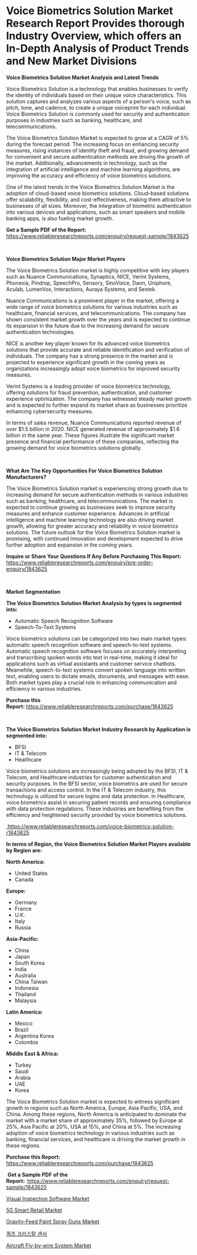 <p><h1>Voice Biometrics Solution Market Research Report Provides thorough Industry Overview, which offers an In-Depth Analysis of Product Trends and New Market Divisions</h1></p><p><strong>Voice Biometrics Solution Market Analysis and Latest Trends</strong></p>
<p><p>Voice Biometrics Solution is a technology that enables businesses to verify the identity of individuals based on their unique voice characteristics. This solution captures and analyzes various aspects of a person's voice, such as pitch, tone, and cadence, to create a unique voiceprint for each individual. Voice Biometrics Solution is commonly used for security and authentication purposes in industries such as banking, healthcare, and telecommunications.</p><p>The Voice Biometrics Solution Market is expected to grow at a CAGR of 5% during the forecast period. The increasing focus on enhancing security measures, rising instances of identity theft and fraud, and growing demand for convenient and secure authentication methods are driving the growth of the market. Additionally, advancements in technology, such as the integration of artificial intelligence and machine learning algorithms, are improving the accuracy and efficiency of voice biometrics solutions.</p><p>One of the latest trends in the Voice Biometrics Solution Market is the adoption of cloud-based voice biometrics solutions. Cloud-based solutions offer scalability, flexibility, and cost-effectiveness, making them attractive to businesses of all sizes. Moreover, the integration of biometric authentication into various devices and applications, such as smart speakers and mobile banking apps, is also fueling market growth.</p></p>
<p><strong>Get a Sample PDF of the Report:&nbsp;</strong> <a href="https://www.reliableresearchreports.com/enquiry/request-sample/1843625">https://www.reliableresearchreports.com/enquiry/request-sample/1843625</a></p>
<p>&nbsp;</p>
<p><strong>Voice Biometrics Solution Major Market Players</strong></p>
<p><p>The Voice Biometrics Solution market is highly competitive with key players such as Nuance Communications, Synaptics, NICE, Verint Systems, Phonexia, Pindrop, SpeechPro, Sensory, SinoVoice, Daon, Uniphore, Aculab, LumenVox, Interactions, Auraya Systems, and Sestek.</p><p>Nuance Communications is a prominent player in the market, offering a wide range of voice biometrics solutions for various industries such as healthcare, financial services, and telecommunications. The company has shown consistent market growth over the years and is expected to continue its expansion in the future due to the increasing demand for secure authentication technologies.</p><p>NICE is another key player known for its advanced voice biometrics solutions that provide accurate and reliable identification and verification of individuals. The company has a strong presence in the market and is projected to experience significant growth in the coming years as organizations increasingly adopt voice biometrics for improved security measures.</p><p>Verint Systems is a leading provider of voice biometrics technology, offering solutions for fraud prevention, authentication, and customer experience optimization. The company has witnessed steady market growth and is expected to further expand its market share as businesses prioritize enhancing cybersecurity measures.</p><p>In terms of sales revenue, Nuance Communications reported revenue of over $1.5 billion in 2020. NICE generated revenue of approximately $1.6 billion in the same year. These figures illustrate the significant market presence and financial performance of these companies, reflecting the growing demand for voice biometrics solutions globally.</p></p>
<p>&nbsp;</p>
<p><strong>What Are The Key Opportunities For Voice Biometrics Solution Manufacturers?</strong></p>
<p><p>The Voice Biometrics Solution market is experiencing strong growth due to increasing demand for secure authentication methods in various industries such as banking, healthcare, and telecommunications. The market is expected to continue growing as businesses seek to improve security measures and enhance customer experience. Advances in artificial intelligence and machine learning technology are also driving market growth, allowing for greater accuracy and reliability in voice biometrics solutions. The future outlook for the Voice Biometrics Solution market is promising, with continued innovation and development expected to drive further adoption and expansion in the coming years.</p></p>
<p><strong>Inquire or Share Your Questions If Any Before Purchasing This Report:</strong> <a href="https://www.reliableresearchreports.com/enquiry/pre-order-enquiry/1843625">https://www.reliableresearchreports.com/enquiry/pre-order-enquiry/1843625</a></p>
<p>&nbsp;</p>
<p><strong>Market Segmentation</strong></p>
<p><strong>The Voice Biometrics Solution Market Analysis by types is segmented into:</strong></p>
<p><ul><li>Automatic Speech Recognition Software</li><li>Speech-To-Text Systems</li></ul></p>
<p><p>Voice biometrics solutions can be categorized into two main market types: automatic speech recognition software and speech-to-text systems. Automatic speech recognition software focuses on accurately interpreting and transcribing spoken words into text in real-time, making it ideal for applications such as virtual assistants and customer service chatbots. Meanwhile, speech-to-text systems convert spoken language into written text, enabling users to dictate emails, documents, and messages with ease. Both market types play a crucial role in enhancing communication and efficiency in various industries.</p></p>
<p><strong>Purchase this Report:&nbsp;</strong><a href="https://www.reliableresearchreports.com/purchase/1843625">https://www.reliableresearchreports.com/purchase/1843625</a></p>
<p>&nbsp;</p>
<p><strong>The Voice Biometrics Solution Market Industry Research by Application is segmented into:</strong></p>
<p><ul><li>BFSI</li><li>IT & Telecom</li><li>Healthcare</li></ul></p>
<p><p>Voice biometrics solutions are increasingly being adopted by the BFSI, IT & Telecom, and Healthcare industries for customer authentication and security purposes. In the BFSI sector, voice biometrics are used for secure transactions and access control. In the IT & Telecom industry, this technology is utilized for secure logins and data protection. In Healthcare, voice biometrics assist in securing patient records and ensuring compliance with data protection regulations. These industries are benefiting from the efficiency and heightened security provided by voice biometrics solutions.</p></p>
<p><a href="https://www.reliableresearchreports.com/voice-biometrics-solution-r1843625">&nbsp;https://www.reliableresearchreports.com/voice-biometrics-solution-r1843625</a></p>
<p><strong>In terms of Region, the Voice Biometrics Solution Market Players available by Region are:</strong></p>
<p>
    <p> <strong> North America: </strong>
        <ul>
            <li>United States</li>
            <li>Canada</li>
        </ul>
        </p> 
    <p> <strong> Europe: </strong>
        <ul>
            <li>Germany</li>
            <li>France</li>
            <li>U.K.</li>
            <li>Italy</li>
            <li>Russia</li>
        </ul>
        </p> 
    <p> <strong> Asia-Pacific: </strong>
        <ul>
            <li>China</li>
            <li>Japan</li>
            <li>South Korea</li>
            <li>India</li>
            <li>Australia</li>
            <li>China Taiwan</li>
            <li>Indonesia</li>
            <li>Thailand</li>
            <li>Malaysia</li>
        </ul>
        </p> 
    <p> <strong> Latin America: </strong>
        <ul>
            <li>Mexico</li>
            <li>Brazil</li>
            <li>Argentina Korea</li>
            <li>Colombia</li>
        </ul>
        </p> 
    <p> <strong> Middle East & Africa: </strong>
        <ul>
            <li>Turkey</li>
            <li>Saudi</li>
            <li>Arabia</li>
            <li>UAE</li>
            <li>Korea</li>
        </ul>
    </p>
    </p>
<p><p>The Voice Biometrics Solution market is expected to witness significant growth in regions such as North America, Europe, Asia Pacific, USA, and China. Among these regions, North America is anticipated to dominate the market with a market share of approximately 35%, followed by Europe at 25%, Asia Pacific at 20%, USA at 15%, and China at 5%. The increasing adoption of voice biometrics technology in various industries such as banking, financial services, and healthcare is driving the market growth in these regions.</p></p>
<p><strong>Purchase this Report: </strong><a href="https://www.reliableresearchreports.com/purchase/1843625">https://www.reliableresearchreports.com/purchase/1843625</a></p>
<p>&nbsp;<strong>Get a Sample PDF of the Report:&nbsp;&nbsp;</strong><a href="https://www.reliableresearchreports.com/enquiry/request-sample/1843625">https://www.reliableresearchreports.com/enquiry/request-sample/1843625</a></p>
<p><strong></strong></p>
<p><p><a href="https://github.com/edaunhshhs/Market-Research-Report-List-1/blob/main/visual-inspection-software-market.md">Visual Inspection Software Market</a></p><p><a href="https://github.com/carolinehamilton5656/Market-Research-Report-List-1/blob/main/5g-smart-retail-market.md">5G Smart Retail Market</a></p><p><a href="https://medium.com/@lisastevens48/global-gravity-feed-paint-spray-guns-market-size-and-market-trends-analysis-by-regional-outlook-3a2310529692">Gravity-Feed Paint Spray Guns Market</a></p><p><a href="https://medium.com/@ejuynpri79/%EC%84%9D%EC%98%81-%EA%B2%B0%EC%A0%95-%EC%84%BC%EC%84%9C-%EC%8B%9C%EC%9E%A5-%EB%B3%B4%EA%B3%A0%EC%84%9C-%EC%A0%9C%ED%92%88-%EC%9C%A0%ED%98%95-%EA%B8%B0%EA%B3%84-%EC%84%BC%EC%84%9C-%EC%9D%BC%EB%B0%98-%EC%84%BC%EC%84%9C-%ED%99%94%ED%95%99-%EC%84%BC%EC%84%9C-%EA%B8%B0%ED%83%80-%EC%B5%9C%EC%A2%85-%EC%82%AC%EC%9A%A9-%EC%A7%84%EB%8F%99-%EB%AA%A8%EB%8B%88%ED%84%B0%EB%A7%81-%EA%B0%80%EC%8A%A4-%EB%AA%A8%EB%8B%88%ED%84%B0%EB%A7%81-%EA%B8%B0%ED%83%80-%EB%B0%8F-%EC%A7%80%EC%97%AD%EC%97%90-%EB%8C%80%ED%95%9C-%EB%B3%B4%EA%B3%A0%EC%84%9C-2024-722bf63b8640">쿼츠 크리스탈 센서</a></p><p><a href="https://medium.com/@esmeraldaezzy1561/insights-into-aircraft-fly-by-wire-system-market-share-and-competitive-landscape-for-period-from-56dd972d8a41">Aircraft Fly-by-wire System Market</a></p></p>